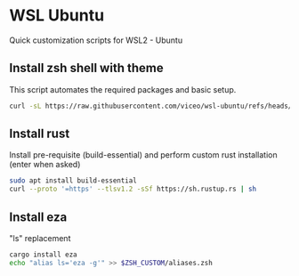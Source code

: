 # WSL Ubuntu

Quick customization scripts for WSL2 - Ubuntu


## Install zsh shell with theme
This script automates the required packages and basic setup.
```bash
curl -sL https://raw.githubusercontent.com/viceo/wsl-ubuntu/refs/heads/master/setup.bash | bash
```

## Install rust
Install pre-requisite (build-essential) and perform custom rust installation (enter when asked)
```bash
sudo apt install build-essential
curl --proto '=https' --tlsv1.2 -sSf https://sh.rustup.rs | sh
```

## Install eza
"ls" replacement
```bash
cargo install eza
echo "alias ls='eza -g'" >> $ZSH_CUSTOM/aliases.zsh
```

